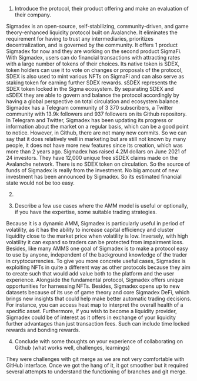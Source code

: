 1. Introduce the protocol, their product offering and make an evaluation of their company.

Sigmadex is an open-source, self-stabilizing, community-driven, and game theory-enhanced liquidity protocol built on Avalanche. It eliminates the requirement for having to trust any intermediaries, prioritizes decentralization, and is governed by the community. It offers 1 product Sigmadex for now and they are working on the second product SigmaFi. With Sigmadex, users can do financial transactions with attracting rates with a large number of tokens of their choices. Its native token is SDEX, token holders can use it to vote on changes or proposals of the protocol, SDEX is also used to mint various NFTs on SigmaFi and can also serve as staking token for earning further SDEX rewards. sSDEX represents the SDEX token locked in the Sigma ecosystem. By separating SDEX and sSDEX they are able to govern and balance the protocol accordingly by having a global perspective on total circulation and ecosystem balance. Sigmadex has a Telegram community of 3 370 subscribers, a Twitter community with 13.9k followers and 937 followers on its Github repository. In Telegram and Twitter, Sigmadex has been updating its progress or information about the market on a regular basis, which can be a good point to notice. However, in Github, there are not many new commits. So we can say that it does relatively well in marketing but are still not known by many people, it does not have more new features since its creation, which was more than 2 years ago. Sigmadex has raised 4.2M dollars on June 2021 of 24 investors. They have 12,000 unique free sSDEX claims made on the Avalanche network. There is no SDEX token on circulation. So the source of funds of Sigmadex is really from the investment. No big amount of new investment has been announced by Sigmadex. So its estimated financial state would not be too easy.

2. 



3. Describe a few use cases where the AMM model is useful or optionally, if you have the expertise, some suitable trading strategies.

Because it is a dynamic AMM, Sigmadex is particularly useful in period of volatility, as it has the ability to increase capital efficiency and cluster liquidity close to the market price when volatility is low. Inversely, with high volatility it can expand so traders can be protected from impairment loss.
Besides, like many AMMS one goal of Sigmadex is to make a protocol easy to use by anyone, independent of the background knowledge of the trader in cryptocurrencies. 
To give you more concrete useful cases, Sigmadex is exploiting NFTs in quite a different way as other protocols because they aim to create such that would add value both to the platform and the user experience. Alongside the fundamental protocol, Sigmadex offers unique opportunities for harnessing NFTs. 
Besides, Sigmadex opens up to new datasets because of its use of game theory and core Sigmadex DeFi, which brings new insights that could help make better automatic trading decisions. For instance, you can access heat map to interpret the overall health of a specific asset.
Furthermore, if you wish to become a liquidity provider, Sigmadex could be of interest as it offers in exchange of your liquidity further advantages than just transaction fees. Such can include time locked rewards and bonding rewards.

4. Conclude with some thoughts on your experience of collaborating on Github (what works well, challenges, learnings)

They were challenges with git merge as we are not very comfortable with GitHub interface. Once we got the hang of it, it got smoother but it required several attempts to understand the functioning of branches and git merge. 

